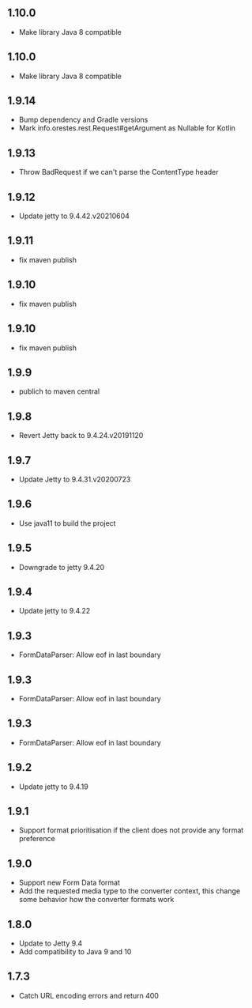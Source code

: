 ## 1.10.0

* Make library Java 8 compatible  

## 1.10.0

* Make library Java 8 compatible  

## 1.9.14

* Bump dependency and Gradle versions
* Mark info.orestes.rest.Request#getArgument as Nullable for Kotlin

## 1.9.13

* Throw BadRequest if we can't parse the ContentType header

## 1.9.12

* Update jetty to 9.4.42.v20210604

## 1.9.11

* fix maven publish

## 1.9.10

* fix maven publish

## 1.9.10

* fix maven publish

## 1.9.9

* publich to maven central

## 1.9.8

* Revert Jetty back to 9.4.24.v20191120

## 1.9.7

* Update Jetty to 9.4.31.v20200723

## 1.9.6

* Use java11 to build the project

## 1.9.5

* Downgrade to jetty 9.4.20

## 1.9.4

* Update jetty to 9.4.22

## 1.9.3

* FormDataParser: Allow eof in last boundary

## 1.9.3

* FormDataParser: Allow eof in last boundary

## 1.9.3

* FormDataParser: Allow eof in last boundary

## 1.9.2

* Update jetty to 9.4.19

## 1.9.1

* Support format prioritisation if the client does not provide any format preference


## 1.9.0

* Support new Form Data format
* Add the requested media type to the converter context, this change some behavior how the converter formats work

## 1.8.0

* Update to Jetty 9.4
* Add compatibility to Java 9 and 10

## 1.7.3

* Catch URL encoding errors and return 400
